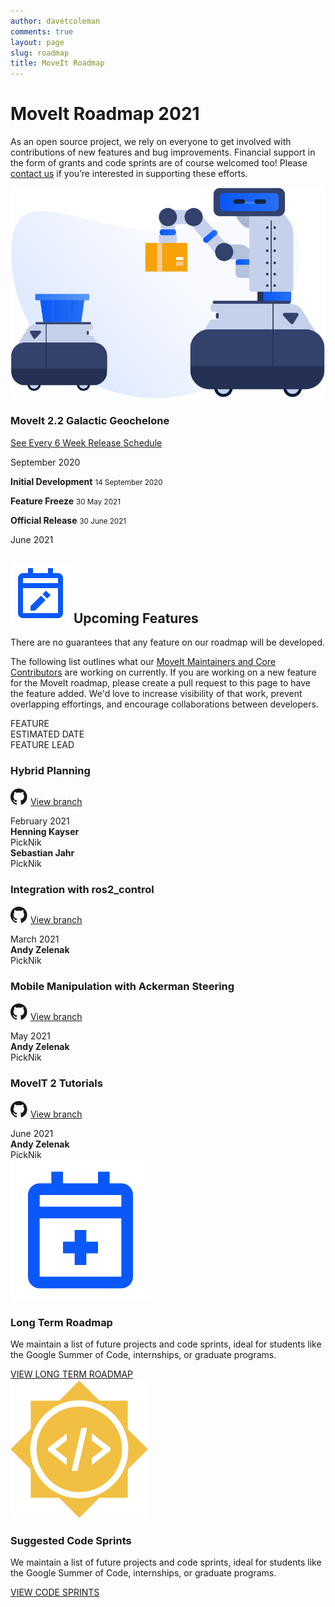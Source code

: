 ```yaml
---
author: davetcoleman
comments: true
layout: page
slug: roadmap
title: MoveIt Roadmap
---
```


<div class='row'>
  <div class='col-sm-12 col-lg-6'>
    <h1>MoveIt Roadmap 2021</h1>
    <p class="paragraph-big">
      As an open source project, we rely on everyone to get involved with contributions of new features and bug improvements. Financial support in the form of grants and code sprints are of course welcomed too! Please <a href="/" target="_blank">contact us</a> if you’re interested in supporting these efforts.
    </p>
  </div>
  <div class='col-sm-12 col-lg-6'>
    <img style="max-width:100%" alt="Support" src="/assets/images/roadmap.png">
  </div>
</div>
<div class="row current-version roadmap-current-version">
  <div class='col-sm-12 time-line-wrappper time-line-wrapper-future'>
    <h3>MoveIt 2.2 Galactic Geochelone</h3>
    <a class="button button-transparent button-transparent__blue" href="https://moveit.ros.org/documentation/contributing/roadmap/" target="_blank">See Every 6 Week Release Schedule</a>
    <div class="time-line">
        <div class="time-line--orange" id="time-line--orange-2"></div>
        <div class="time-line--blue" id="time-line--blue-2"></div>
        <div class="time-line--red" id="time-line--red-2"></div>
    </div>
    <div class="time-line-content">
        <div class="time-line--info">
            <p>September 2020</p>
        </div>
        <div class="time-line--info">
            <span class="time-line-box time-line-box--blue"></span>
            <p>
                <strong class="color-blue">Initial Development</strong>
                <small>14 September 2020</small>
            </p>
        </div>
        <div class="time-line--info">
            <span class="time-line-box time-line-box--orange"></span>
            <p>
                <strong class="color-orange">Feature Freeze</strong>
                <small>30 May 2021</small>
            </p>
        </div>
        <div class="time-line--info">
            <span class="time-line-box time-line-box--red"></span>
            <p>
                <strong class="color-red">Official Release</strong>
                <small>30 June 2021</small>
            </p>
        </div>
        <div class="time-line--info">
            <p>June 2021</p>
        </div>
    </div>
  </div>
</div>
<div class='row roadmap-features'>
  <div class='col-sm-12 col-lg-12'>
    <h2>
      <span class="icon">
        <img alt="Calendar edit" src="/assets/images/icons/calendar_edit.svg">
      </span>
       Upcoming Features
    </h2>
    <span class="sub-title">There are no guarantees that any feature on our roadmap will be developed.</span>
    <p class="paragraph-big">
      The following list outlines what our <a href="/about/">MoveIt Maintainers and Core Contributors</a> are working on currently. If you are working on a new feature for the MoveIt roadmap, please create a pull request to this page to have the feature added. We'd love to increase visibility of that work, prevent overlapping effortings, and encourage collaborations between developers.
    </p>
  </div>
  <div class="release-versions">
    <div class="release-versions__header">
      <div class="release-versions__1">FEATURE</div>
      <div class="release-versions__2">ESTIMATED DATE</div>
      <div class="release-versions__3">FEATURE LEAD</div>
    </div>
    <div class="release-versions__body">
      <div class="release-versions__content">
        <div class="release-versions__1">
          <h3>Hybrid Planning</h3>
          <p>
            <span><img src="/assets/images/icons/git-black.svg"></span>
            <a href="https://github.com/ros-planning/moveit2/issues/300" target="_blank">View branch</a>
          </p>
        </div>
        <div class="release-versions__2">
          February 2021
        </div>
        <div class="release-versions__3">
          <div class="release-versions__divide">
            <strong>Henning Kayser</strong><br/>
            PickNik
          </div>
          <div class="release-versions__divide">
            <strong>Sebastian Jahr</strong><br/>
            PickNik
          </div>
        </div>
      </div>
      <div class="release-versions__content">
        <div class="release-versions__1">
          <h3>Integration with ros2_control</h3>
          <p>
            <span><img src="/assets/images/icons/git-black.svg"></span>
            <a href="/" target="_blank">View branch</a>
          </p>
        </div>
        <div class="release-versions__2">
          March 2021
        </div>
        <div class="release-versions__3">
          <strong>Andy Zelenak</strong><br/>
          PickNik
        </div>
      </div>
      <div class="release-versions__content">
        <div class="release-versions__1">
          <h3>Mobile Manipulation with Ackerman Steering</h3>
          <p>
            <span><img src="/assets/images/icons/git-black.svg"></span>
            <a href="/" target="_blank">View branch</a>
          </p>
        </div>
        <div class="release-versions__2">
          May 2021
        </div>
        <div class="release-versions__3">
          <strong>Andy Zelenak</strong><br/>
          PickNik
        </div>
      </div>
      <div class="release-versions__content">
        <div class="release-versions__1">
          <h3>MoveIT 2 Tutorials</h3>
          <p>
            <span><img src="/assets/images/icons/git-black.svg"></span>
            <a href="/" target="_blank">View branch</a>
          </p>
        </div>
        <div class="release-versions__2">
          June 2021
        </div>
        <div class="release-versions__3">
          <strong>Andy Zelenak</strong><br/>
          PickNik
        </div>
      </div>
    </div>
  </div>
</div>
<div class='row roadmap-box'>
  <div class='col-sm-12 col-lg-2'>
    <img alt="Calendar plus" src="/assets/images/icons/calendar_plus.svg">
  </div>
  <div class='col-sm-12 col-lg-10'>
    <h3>Long Term Roadmap</h3>
    <p class="paragraph-big">
      We maintain a list of future projects and code sprints, ideal for students like the Google Summer of Code, internships, or graduate programs.
    </p>
    <a class="button button-transparent button-transparent__blue" href="/" target="_blank">VIEW LONG TERM ROADMAP</a>
  </div>
</div>
<div class='row roadmap-box'>
  <div class='col-sm-12 col-lg-2'>
    <img alt="Code" src="/assets/images/icons/code.svg">
  </div>
  <div class='col-sm-12 col-lg-10'>
    <h3>Suggested Code Sprints</h3>
    <p class="paragraph-big">
      We maintain a list of future projects and code sprints, ideal for students like the Google Summer of Code, internships, or graduate programs.
    </p>
    <a class="button button-transparent button-transparent__blue" href="/documentation/contributing/future_projects/" target="_blank">VIEW CODE SPRINTS</a>
  </div>
</div>
